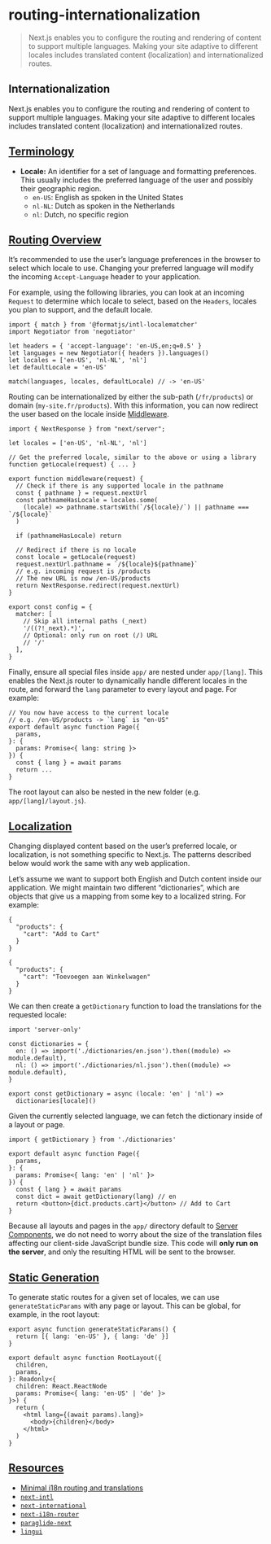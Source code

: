 # routing-internationalization

> Next.js enables you to configure the routing and rendering of content to support multiple languages. Making your site adaptive to different locales includes translated content (localization) and internationalized routes.



## Internationalization

Next.js enables you to configure the routing and rendering of content to support multiple languages. Making your site adaptive to different locales includes translated content (localization) and internationalized routes.

## [Terminology](#terminology)

*   **Locale:** An identifier for a set of language and formatting preferences. This usually includes the preferred language of the user and possibly their geographic region.
    *   `en-US`: English as spoken in the United States
    *   `nl-NL`: Dutch as spoken in the Netherlands
    *   `nl`: Dutch, no specific region

## [Routing Overview](#routing-overview)

It’s recommended to use the user’s language preferences in the browser to select which locale to use. Changing your preferred language will modify the incoming `Accept-Language` header to your application.

For example, using the following libraries, you can look at an incoming `Request` to determine which locale to select, based on the `Headers`, locales you plan to support, and the default locale.

    import { match } from '@formatjs/intl-localematcher'
    import Negotiator from 'negotiator'
     
    let headers = { 'accept-language': 'en-US,en;q=0.5' }
    let languages = new Negotiator({ headers }).languages()
    let locales = ['en-US', 'nl-NL', 'nl']
    let defaultLocale = 'en-US'
     
    match(languages, locales, defaultLocale) // -> 'en-US'

Routing can be internationalized by either the sub-path (`/fr/products`) or domain (`my-site.fr/products`). With this information, you can now redirect the user based on the locale inside [Middleware](/docs/app/building-your-application/routing/middleware).

    import { NextResponse } from "next/server";
     
    let locales = ['en-US', 'nl-NL', 'nl']
     
    // Get the preferred locale, similar to the above or using a library
    function getLocale(request) { ... }
     
    export function middleware(request) {
      // Check if there is any supported locale in the pathname
      const { pathname } = request.nextUrl
      const pathnameHasLocale = locales.some(
        (locale) => pathname.startsWith(`/${locale}/`) || pathname === `/${locale}`
      )
     
      if (pathnameHasLocale) return
     
      // Redirect if there is no locale
      const locale = getLocale(request)
      request.nextUrl.pathname = `/${locale}${pathname}`
      // e.g. incoming request is /products
      // The new URL is now /en-US/products
      return NextResponse.redirect(request.nextUrl)
    }
     
    export const config = {
      matcher: [
        // Skip all internal paths (_next)
        '/((?!_next).*)',
        // Optional: only run on root (/) URL
        // '/'
      ],
    }

Finally, ensure all special files inside `app/` are nested under `app/[lang]`. This enables the Next.js router to dynamically handle different locales in the route, and forward the `lang` parameter to every layout and page. For example:

    // You now have access to the current locale
    // e.g. /en-US/products -> `lang` is "en-US"
    export default async function Page({
      params,
    }: {
      params: Promise<{ lang: string }>
    }) {
      const { lang } = await params
      return ...
    }

The root layout can also be nested in the new folder (e.g. `app/[lang]/layout.js`).

## [Localization](#localization)

Changing displayed content based on the user’s preferred locale, or localization, is not something specific to Next.js. The patterns described below would work the same with any web application.

Let’s assume we want to support both English and Dutch content inside our application. We might maintain two different “dictionaries”, which are objects that give us a mapping from some key to a localized string. For example:

    {
      "products": {
        "cart": "Add to Cart"
      }
    }

    {
      "products": {
        "cart": "Toevoegen aan Winkelwagen"
      }
    }

We can then create a `getDictionary` function to load the translations for the requested locale:

    import 'server-only'
     
    const dictionaries = {
      en: () => import('./dictionaries/en.json').then((module) => module.default),
      nl: () => import('./dictionaries/nl.json').then((module) => module.default),
    }
     
    export const getDictionary = async (locale: 'en' | 'nl') =>
      dictionaries[locale]()

Given the currently selected language, we can fetch the dictionary inside of a layout or page.

    import { getDictionary } from './dictionaries'
     
    export default async function Page({
      params,
    }: {
      params: Promise<{ lang: 'en' | 'nl' }>
    }) {
      const { lang } = await params
      const dict = await getDictionary(lang) // en
      return <button>{dict.products.cart}</button> // Add to Cart
    }

Because all layouts and pages in the `app/` directory default to [Server Components](/docs/app/getting-started/server-and-client-components), we do not need to worry about the size of the translation files affecting our client-side JavaScript bundle size. This code will **only run on the server**, and only the resulting HTML will be sent to the browser.

## [Static Generation](#static-generation)

To generate static routes for a given set of locales, we can use `generateStaticParams` with any page or layout. This can be global, for example, in the root layout:

    export async function generateStaticParams() {
      return [{ lang: 'en-US' }, { lang: 'de' }]
    }
     
    export default async function RootLayout({
      children,
      params,
    }: Readonly<{
      children: React.ReactNode
      params: Promise<{ lang: 'en-US' | 'de' }>
    }>) {
      return (
        <html lang={(await params).lang}>
          <body>{children}</body>
        </html>
      )
    }

## [Resources](#resources)

*   [Minimal i18n routing and translations](https://github.com/vercel/next.js/tree/canary/examples/i18n-routing)
*   [`next-intl`](https://next-intl.dev/)
*   [`next-international`](https://github.com/QuiiBz/next-international)
*   [`next-i18n-router`](https://github.com/i18nexus/next-i18n-router)
*   [`paraglide-next`](https://inlang.com/m/osslbuzt/paraglide-next-i18n)
*   [`lingui`](https://lingui.dev/)
